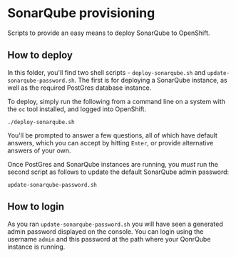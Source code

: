 # SonarQube provisioning

Scripts to provide an easy means to deploy SonarQube to OpenShift.

## How to deploy

In this folder, you'll find two shell scripts - `deploy-sonarqube.sh` and `update-sonarqube-password.sh`.  The first is for deploying a SonarQube instance, as well as the required PostGres database instance.

To deploy, simply run the following from a command line on a system with the `oc` tool installed, and logged into OpenShift.

```
./deploy-sonarqube.sh
```

You'll be prompted to answer a few questions, all of which have default answers, which you can accept by hitting `Enter`, or provide alternative answers of your own.

Once PostGres and SonarQube instances are running, you *must* run the second script as follows to update the default SonarQube admin password:

```
update-sonarqube-password.sh
```

## How to login
 
As you ran `update-sonarqube-password.sh` you will have seen a generated admin password displayed on the console.  You can login using the username `admin` and this password at the path where your QonrQube instance is running.
 

